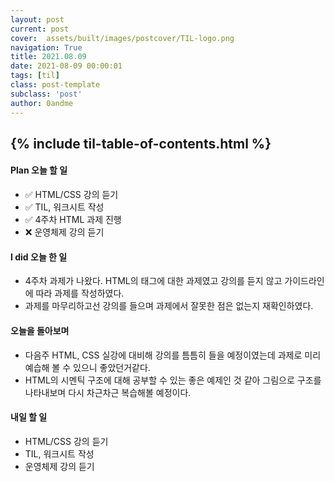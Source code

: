 ```yaml
---
layout: post
current: post
cover:  assets/built/images/postcover/TIL-logo.png
navigation: True
title: 2021.08.09
date: 2021-08-09 00:00:01
tags: [til]
class: post-template
subclass: 'post'
author: 0andme
---
```

{% include til-table-of-contents.html %}
---

<!-- excerpt-start -->

#### Plan 오늘 할 일
+ ✅ HTML/CSS 강의 듣기
+ ✅ TIL, 워크시트 작성
+ ✅ 4주차 HTML 과제 진행
+ ❌ 운영체제 강의 듣기

#### I did 오늘 한 일
+ 4주차 과제가 나왔다. HTML의 태그에 대한 과제였고 강의를 듣지 않고 가이드라인에 따라 과제를 작성하였다.
+ 과제를 마무리하고선 강의를 들으며 과제에서 잘못한 점은 없는지 재확인하였다.

#### 오늘을 돌아보며
+ 다음주 HTML, CSS 실강에 대비해 강의를 틈틈히 들을 예정이였는데 과제로 미리 예습해 볼 수 있으니 좋았던거같다. 
+ HTML의 시멘틱 구조에 대해 공부할 수 있는 좋은 예제인 것 같아 그림으로 구조를 나타내보며 다시 차근차근 복습해볼 예정이다.

#### 내일 할 일
+ HTML/CSS 강의 듣기
+ TIL, 워크시트 작성
+ 운영체제 강의 듣기